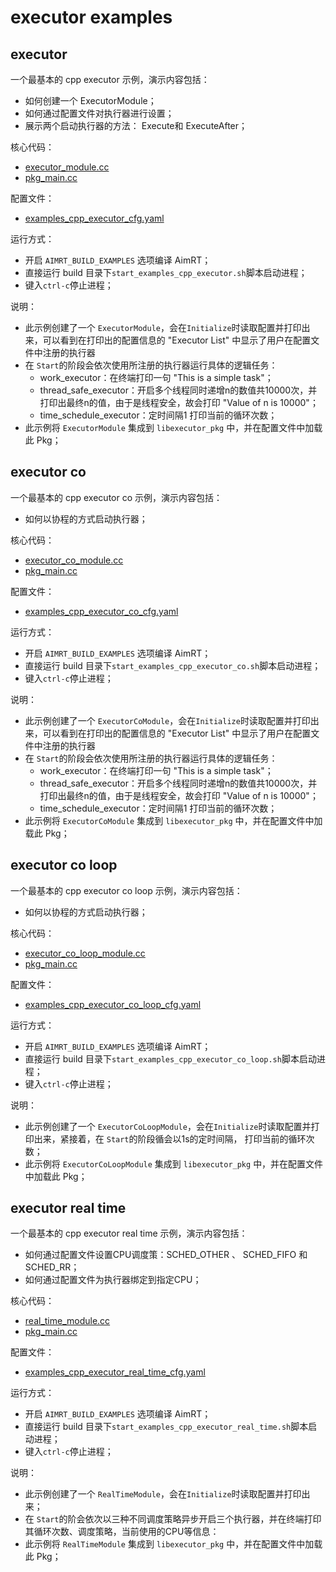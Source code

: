 # executor examples


## executor

一个最基本的 cpp executor 示例，演示内容包括：
- 如何创建一个 ExecutorModule；
- 如何通过配置文件对执行器进行设置；
- 展示两个启动执行器的方法： Execute和 ExecuteAfter；


核心代码：
- [executor_module.cc](./module/executor_module/executor_module.cc)
- [pkg_main.cc](./pkg/executor_pkg/pkg_main.cc)


配置文件：
- [examples_cpp_executor_cfg.yaml](./install/linux/bin/cfg/examples_cpp_executor_cfg.yaml)


运行方式：
- 开启 `AIMRT_BUILD_EXAMPLES` 选项编译 AimRT；
- 直接运行 build 目录下`start_examples_cpp_executor.sh`脚本启动进程；
- 键入`ctrl-c`停止进程；


说明：
- 此示例创建了一个 `ExecutorModule`，会在`Initialize`时读取配置并打印出来，可以看到在打印出的配置信息的 "Executor List" 中显示了用户在配置文件中注册的执行器
- 在 `Start`的阶段会依次使用所注册的执行器运行具体的逻辑任务：
  - work_executor：在终端打印一句 "This is a simple task"；
  - thread_safe_executor：开启多个线程同时递增n的数值共10000次，并打印出最终n的值，由于是线程安全，故会打印 "Value of n is 10000"；
  - time_schedule_executor：定时间隔1 打印当前的循环次数；
- 此示例将 `ExecutorModule` 集成到 `libexecutor_pkg` 中，并在配置文件中加载此 Pkg；



## executor co

一个最基本的 cpp executor co 示例，演示内容包括：
- 如何以协程的方式启动执行器；

核心代码：
- [executor_co_module.cc](./module/executor_co_module/executor_co_module.cc)
- [pkg_main.cc](./pkg/executor_pkg/pkg_main.cc)


配置文件：
- [examples_cpp_executor_co_cfg.yaml](./install/linux/bin/cfg/examples_cpp_executor_co_cfg.yaml)


运行方式：
- 开启 `AIMRT_BUILD_EXAMPLES` 选项编译 AimRT；
- 直接运行 build 目录下`start_examples_cpp_executor_co.sh`脚本启动进程；
- 键入`ctrl-c`停止进程；


说明：
- 此示例创建了一个 `ExecutorCoModule`，会在`Initialize`时读取配置并打印出来，可以看到在打印出的配置信息的 "Executor List" 中显示了用户在配置文件中注册的执行器
- 在 `Start`的阶段会依次使用所注册的执行器运行具体的逻辑任务：
  - work_executor：在终端打印一句 "This is a simple task"；
  - thread_safe_executor：开启多个线程同时递增n的数值共10000次，并打印出最终n的值，由于是线程安全，故会打印 "Value of n is 10000"；
  - time_schedule_executor：定时间隔1 打印当前的循环次数；
- 此示例将 `ExecutorCoModule` 集成到 `libexecutor_pkg` 中，并在配置文件中加载此 Pkg；

## executor co loop

一个最基本的 cpp executor co loop 示例，演示内容包括：
- 如何以协程的方式启动执行器；

核心代码：
- [executor_co_loop_module.cc](./module/executor_co_loop_module/executor_co_loop_module.cc)
- [pkg_main.cc](./pkg/executor_pkg/pkg_main.cc)


配置文件：
- [examples_cpp_executor_co_loop_cfg.yaml](./install/linux/bin/cfg/examples_cpp_executor_co_loop_cfg.yaml)


运行方式：
- 开启 `AIMRT_BUILD_EXAMPLES` 选项编译 AimRT；
- 直接运行 build 目录下`start_examples_cpp_executor_co_loop.sh`脚本启动进程；
- 键入`ctrl-c`停止进程；


说明：
- 此示例创建了一个 `ExecutorCoLoopModule`，会在`Initialize`时读取配置并打印出来，紧接着，在 `Start`的阶段循会以1s的定时间隔， 打印当前的循环次数；
- 此示例将 `ExecutorCoLoopModule` 集成到 `libexecutor_pkg` 中，并在配置文件中加载此 Pkg；

## executor real time

一个最基本的 cpp executor real time 示例，演示内容包括：
- 如何通过配置文件设置CPU调度策：SCHED_OTHER 、 SCHED_FIFO 和 SCHED_RR；
- 如何通过配置文件为执行器绑定到指定CPU；

核心代码：
- [real_time_module.cc](./module/real_time_module/real_time_module.cc)
- [pkg_main.cc](./pkg/executor_pkg/pkg_main.cc)


配置文件：
- [examples_cpp_executor_real_time_cfg.yaml](./install/linux/bin/cfg/examples_cpp_executor_real_time_cfg.yaml)


运行方式：
- 开启 `AIMRT_BUILD_EXAMPLES` 选项编译 AimRT；
- 直接运行 build 目录下`start_examples_cpp_executor_real_time.sh`脚本启动进程；
- 键入`ctrl-c`停止进程；


说明：
- 此示例创建了一个 `RealTimeModule`，会在`Initialize`时读取配置并打印出来；
- 在 `Start`的阶会依次以三种不同调度策略异步开启三个执行器，并在终端打印其循环次数、调度策略，当前使用的CPU等信息：
- 此示例将 `RealTimeModule` 集成到 `libexecutor_pkg` 中，并在配置文件中加载此 Pkg；

